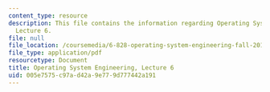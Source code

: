 ```yaml
---
content_type: resource
description: This file contains the information regarding Operating System Engineering,
  Lecture 6.
file: null
file_location: /coursemedia/6-828-operating-system-engineering-fall-2012/005e7575c97ad42a9e779d777442a191_MIT6_828F12_lec6_notes.pdf
file_type: application/pdf
resourcetype: Document
title: Operating System Engineering, Lecture 6
uid: 005e7575-c97a-d42a-9e77-9d777442a191
---
```

